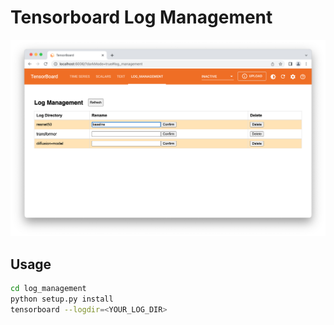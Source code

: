# Tensorboard Log Management

![screenshot](docs/screenshot.png)

## Usage

```bash
cd log_management
python setup.py install
tensorboard --logdir=<YOUR_LOG_DIR>
```

